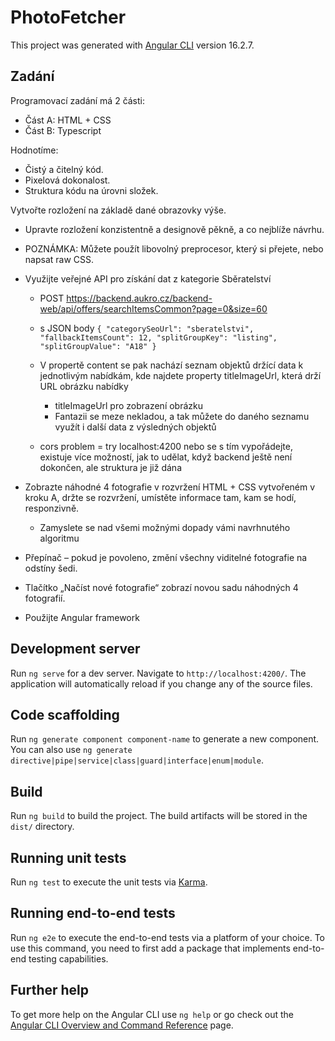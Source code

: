 # PhotoFetcher

This project was generated with [Angular CLI](https://github.com/angular/angular-cli) version 16.2.7.


## Zadání

Programovací zadání má 2 části:
- Část A: HTML + CSS
- Část B: Typescript

Hodnotíme:
- Čistý a čitelný kód.
- Pixelová dokonalost.
- Struktura kódu na úrovni složek.

Vytvořte rozložení na základě dané obrazovky výše.
- Upravte rozložení konzistentně a designově pěkně, a co nejblíže návrhu.
- POZNÁMKA: Můžete použít libovolný preprocesor, který si přejete, nebo
napsat raw CSS.
- Využijte veřejné API pro získání dat z kategorie Sběratelství

  - POST https://backend.aukro.cz/backend-web/api/offers/searchItemsCommon?page=0&size=60
  - s JSON body `{
"categorySeoUrl": "sberatelstvi",
"fallbackItemsCount": 12,
"splitGroupKey": "listing",
"splitGroupValue": "A18"
}`

  - V propertě content se pak nachází seznam objektů držící data k jednotlivým nabídkám, kde najdete property titleImageUrl, která drží URL obrázku nabídky
    - titleImageUrl pro zobrazení obrázku
    - Fantazii se meze nekladou, a tak můžete do daného seznamu využít i další data z výsledných objektů
  - cors problem = try localhost:4200 nebo se s tím vypořádejte, existuje více možností, jak to udělat, když backend ještě není dokončen, ale struktura je již dána

- Zobrazte náhodné 4 fotografie v rozvržení HTML + CSS vytvořeném v kroku A, držte se rozvržení, umístěte informace tam, kam se hodí, responzivně.
  - Zamyslete se nad všemi možnými dopady vámi navrhnutého algoritmu

- Přepínač – pokud je povoleno, změní všechny viditelné fotografie na odstíny šedi.
- Tlačítko „Načíst nové fotografie“ zobrazí novou sadu náhodných 4 fotografií.
- Použijte Angular framework


## Development server

Run `ng serve` for a dev server. Navigate to `http://localhost:4200/`. The application will automatically reload if you change any of the source files.

## Code scaffolding

Run `ng generate component component-name` to generate a new component. You can also use `ng generate directive|pipe|service|class|guard|interface|enum|module`.

## Build

Run `ng build` to build the project. The build artifacts will be stored in the `dist/` directory.

## Running unit tests

Run `ng test` to execute the unit tests via [Karma](https://karma-runner.github.io).

## Running end-to-end tests

Run `ng e2e` to execute the end-to-end tests via a platform of your choice. To use this command, you need to first add a package that implements end-to-end testing capabilities.

## Further help

To get more help on the Angular CLI use `ng help` or go check out the [Angular CLI Overview and Command Reference](https://angular.io/cli) page.
